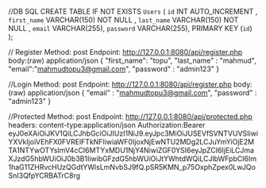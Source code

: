 
//DB SQL
CREATE  TABLE IF NOT EXISTS `Users` (
  `id` INT  AUTO_INCREMENT ,
  `first_name` VARCHAR(150) NOT NULL ,
  `last_name` VARCHAR(150) NOT NULL ,
  `email` VARCHAR(255),
  `password` VARCHAR(255),
  PRIMARY KEY (`id`) );


// Register
Method: post 
Endpoint: http://127.0.0.1:8080/api/register.php
body:(raw) application/json
{
    "first_name": "topu",
    "last_name" : "mahmud",
    "email":"mahmudtopu3@gmail.com",
    "password" : "admin123"
}

//Login
Method: post 
Endpoint: http://127.0.0.1:8080/api/register.php
body:(raw) application/json
{
    "email" : "mahmudtopu3@gmail.com",
    "password" : "admin123"
}

//Protected
Method: post 
Endpoint: http://127.0.0.1:8080/api/protected.php
headers: 
content-type:application/json
Authorization:Bearer eyJ0eXAiOiJKV1QiLCJhbGciOiJIUzI1NiJ9.eyJpc3MiOiJUSEVfSVNTVUVSIiwiYXVkIjoiVEhFX0FVRElFTkNFIiwiaWF0IjoxNjEwNTU2MDg2LCJuYmYiOjE2MTA1NTYwOTYsImV4cCI6MTYxMDU1NjY4NiwiZGF0YSI6eyJpZCI6IjEiLCJmaXJzdG5hbWUiOiJ0b3B1IiwibGFzdG5hbWUiOiJtYWhtdWQiLCJlbWFpbCI6Im1haG11ZHRvcHUzQGdtYWlsLmNvbSJ9fQ.pSR5KMN_p75OxphZpex0LwJQoSnI3QfpYCRBATrC8rg